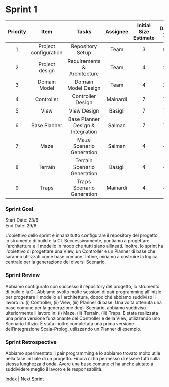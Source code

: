# Sprint 1

| Priority |         Item          |                        Tasks                         | Assignee | Initial Size Estimate | Day 1 | Day 2 | Day 3 | Day 4 | Day 5 | Day 6 | Day 7 |
|:--------:|:---------------------:|:----------------------------------------------------:|:--------:|:---------------------:|:-----:|:-----:|:-----:|:-----:|:-----:|:-----:|:-----:|
|    1     | Project configuration |                   Repository Setup                   |   Team   |           3           |   0   |   0   |   0   |   0   |   0   |   0   |   0   |
|    2     |    Project design     |             Requirements & Architecture              |   Team   |           4           |   2   |   0   |   0   |   0   |   0   |   0   |   0   |
|    3     |     Domain Model      |                 Domain Model Design                  |   Team   |           4           |   2   |   0   |   0   |   0   |   0   |   0   |   0   |
|    4     |      Controller       |                  Controller Design                   | Mainardi |           7           |   7   |   7   |   4   |   4   |   4   |   0   |   0   |
|    5     |         View          |                     View Design                      | Basigli  |           7           |   7   |   7   |   4   |   4   |   4   |   0   |   0   |
|    6     |     Base Planner      |          Base Planner Design & Integration           |  Salman  |           7           |   7   |   7   |   4   |   4   |   4   |   0   |   0   |
|    7     |         Maze          |               Maze Scenario Generation               |  Salman  |           4           |   4   |   4   |   4   |   2   |   0   |   0   |   0   |
|    8     |        Terrain        |             Terrain Scenario Generation              | Basigli  |           4           |   4   |   4   |   4   |   2   |   0   |   0   |   0   |
|    9     |         Traps         |              Traps Scenario Generation               | Mainardi |           4           |   4   |   4   |   4   |   2   |   0   |   0   |   0   |



### Sprint Goal
Start Date: 23/6
<br/>
End Date: 29/6

L'obiettivo dello sprint è innanzitutto configurare il repository del progetto, lo strumento di build e la CI.
Successivamente, puntiamo a progettare l'architettura e il modello in modo che tutti siano allineati.
Inoltre, lo sprint ha l'obiettivo di progettare una View, un Controller e un Planner di base che saranno utilizzati come base comune.
Infine, miriamo a costruire la logica centrale per la generazione dei diversi Scenario.

### Sprint Review
Abbiamo configurato con successo il repository del progetto, lo strumento di build e la CI.
Abbiamo svolto molte sessioni di pair programming all'inizio per progettare il modello e l'architettura, dopodiché abbiamo suddiviso il lavoro in: (i) Controller, (ii) View, (iii) Planner di base.
Una volta ottenuta una base comune per la generazione degli Scenario, abbiamo suddiviso ulteriormente il lavoro in: (i) Maze, (ii) Terrain, (iii) Traps.
È stata realizzata una prima versione funzionante del Controller e della View, utilizzando uno Scenario fittizio.
È stata inoltre completata una prima versione dell’integrazione Scala-Prolog, utilizzando un Planner di esempio.

### Sprint Retrospective
Abbiamo sperimentato il pair programming e lo abbiamo trovato molto utile nella fase iniziale di un progetto. Finora ci ha permesso di essere tutti sulla stessa lunghezza d’onda.
Avere una base comune ci ha anche aiutato a suddividere meglio il lavoro e le responsabilità.

[Index](../index.md) | [Next Sprint](sprint2.md)
